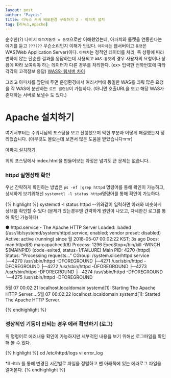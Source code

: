 ```yaml
---
layout: post
author: "Paycis"
title: 리눅스 서버 배포환경 구축하기 2 - 아파치 설치
tag: [리눅스,Apache]
---
```


순수한(?) 나머지 `아파치톰캣 = 톰캣`으로만 이해했었는데, 아파치와 톰캣을 연동한다는 얘기를 듣고 `??????` 무슨소리인지 이해가 안갔다. `아파치`는 웹서버이고 `톰캣`은 WAS(Web Application Server)이다. `아파치`는 정적인 데이터를 처리, 즉 상황에 따라 변하지 않는 단순한 결과를 응답하는데 사용되고 `WAS-톰캣`의 경우 사용자의 요청이나 상황에 따라 보여줘야 하는 데이터가 다른 경우를 처리한다. (ex> 입력한 전화번호에 따라 각각의 고객정보 응답) [WAS와 웹서버 차이](http://sungbine.github.io/tech/post/2015/02/15/tomcat과%20apache의%20연동.html)


그리고 아파치를 앞단에 두면 운영환경에서 여러서버에 동일한 WAS를 띄워 많은 요청을 각 WAS에 분산하는 `로드 밸런싱`이 가능하다. (아니면 호출URL을 보고 해당 WAS가 존재하는 서버로 보낼수 도 있다.)


# Apache 설치하기

여기서부터는 수워니님의 포스팅을 보고 진행했으며 막힌 부분과 어떻게 해결했는지 정리했습니다. (아무것도 몰랐는데 보면서 많은 도움을 받았습니다ㅠㅠ)

[아파치 설치하기](https://suwoni-codelab.com/linux/2017/05/27/Linux-CentOS-Apache/)

위의 포스팅에서 index.html을 만들어보는 과정은 넘겨도 큰 문제는 없습니다..

### httpd 실행상태 확인

우선 간략하게 확인하는 방법은 `ps -ef |grep httpd` 명령어를 통해 확인이 가능하고, 상세하게 보기위해선 `systemctl -l status httpd`명령어를 통해 확인이 가능하다. 

{% highlight %}
systemctl -l status httpd
--위와같이 입력하면 아래와 비슷하게 상태를 확인할 수 있다 (문제가 있는경우엔 간략하게 원인이 나오고, 자세한건 로그를 통해 확인 가능하다)

● httpd.service - The Apache HTTP Server
   Loaded: loaded (/usr/lib/systemd/system/httpd.service; enabled; vendor preset: disabled)
   Active: active (running) since 월 2018-05-07 00:02:22 KST; 3s ago
     Docs: man:httpd(8)
           man:apachectl(8)
  Process: 1296 ExecStop=/bin/kill -WINCH ${MAINPID} (code=exited, status=1/FAILURE)
 Main PID: 4270 (httpd)
   Status: "Processing requests..."
   CGroup: /system.slice/httpd.service
           ├─4270 /usr/sbin/httpd -DFOREGROUND
           ├─4271 /usr/sbin/httpd -DFOREGROUND
           ├─4272 /usr/sbin/httpd -DFOREGROUND
           ├─4273 /usr/sbin/httpd -DFOREGROUND
           ├─4274 /usr/sbin/httpd -DFOREGROUND
           └─4275 /usr/sbin/httpd -DFOREGROUND

 5월 07 00:02:21 localhost.localdomain systemd[1]: Starting The Apache HTTP Server...
 5월 07 00:02:22 localhost.localdomain systemd[1]: Started The Apache HTTP Server.

{% endhighlight %}

### 정상적인 기동이 안되는 경우 에러 확인하기 (로그)
위 명령어로 에러내용 확인이 가능하지만 세부적인 내용을 보기 위해선 로그파일을 확인해 볼 수 있다. 

{% highlight %}
cd /etc/httpd/logs
vi error_log

*ll -ltrh 를 통해 변경된 시간별로 파일을 정렬하고 맨 아래쪽에 있는 에러로그 파일을 열어본다.
{% endhighlight %}

